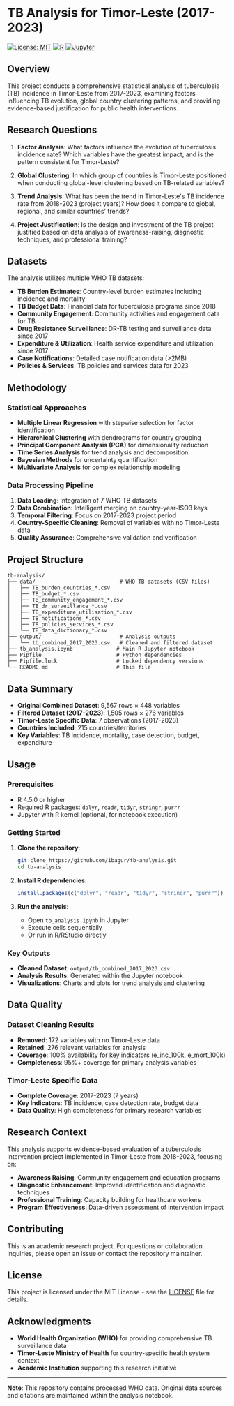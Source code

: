 # TB Analysis for Timor-Leste (2017-2023)

[![License: MIT](https://img.shields.io/badge/License-MIT-yellow.svg)](https://opensource.org/licenses/MIT)
[![R](https://img.shields.io/badge/R-4.5.0+-blue.svg)](https://www.r-project.org/)
[![Jupyter](https://img.shields.io/badge/Jupyter-Notebook-orange.svg)](https://jupyter.org/)

## Overview

This project conducts a comprehensive statistical analysis of tuberculosis (TB) incidence in Timor-Leste from 2017-2023, examining factors influencing TB evolution, global country clustering patterns, and providing evidence-based justification for public health interventions.

## Research Questions

1. **Factor Analysis**: What factors influence the evolution of tuberculosis incidence rate? Which variables have the greatest impact, and is the pattern consistent for Timor-Leste?

2. **Global Clustering**: In which group of countries is Timor-Leste positioned when conducting global-level clustering based on TB-related variables?

3. **Trend Analysis**: What has been the trend in Timor-Leste's TB incidence rate from 2018-2023 (project years)? How does it compare to global, regional, and similar countries' trends?

4. **Project Justification**: Is the design and investment of the TB project justified based on data analysis of awareness-raising, diagnostic techniques, and professional training?

## Datasets

The analysis utilizes multiple WHO TB datasets:

- **TB Burden Estimates**: Country-level burden estimates including incidence and mortality
- **TB Budget Data**: Financial data for tuberculosis programs since 2018
- **Community Engagement**: Community activities and engagement data for TB
- **Drug Resistance Surveillance**: DR-TB testing and surveillance data since 2017
- **Expenditure & Utilization**: Health service expenditure and utilization since 2017
- **Case Notifications**: Detailed case notification data (>2MB)
- **Policies & Services**: TB policies and services data for 2023

## Methodology

### Statistical Approaches

- **Multiple Linear Regression** with stepwise selection for factor identification
- **Hierarchical Clustering** with dendrograms for country grouping
- **Principal Component Analysis (PCA)** for dimensionality reduction
- **Time Series Analysis** for trend analysis and decomposition
- **Bayesian Methods** for uncertainty quantification
- **Multivariate Analysis** for complex relationship modeling

### Data Processing Pipeline

1. **Data Loading**: Integration of 7 WHO TB datasets
2. **Data Combination**: Intelligent merging on country-year-ISO3 keys
3. **Temporal Filtering**: Focus on 2017-2023 project period
4. **Country-Specific Cleaning**: Removal of variables with no Timor-Leste data
5. **Quality Assurance**: Comprehensive validation and verification

## Project Structure

```
tb-analysis/
├── data/                           # WHO TB datasets (CSV files)
│   ├── TB_burden_countries_*.csv
│   ├── TB_budget_*.csv
│   ├── TB_community_engagement_*.csv
│   ├── TB_dr_surveillance_*.csv
│   ├── TB_expenditure_utilisation_*.csv
│   ├── TB_notifications_*.csv
│   ├── TB_policies_services_*.csv
│   └── TB_data_dictionary_*.csv
├── output/                         # Analysis outputs
│   └── tb_combined_2017_2023.csv   # Cleaned and filtered dataset
├── tb_analysis.ipynb              # Main R Jupyter notebook
├── Pipfile                        # Python dependencies
├── Pipfile.lock                   # Locked dependency versions
└── README.md                      # This file
```

## Data Summary

- **Original Combined Dataset**: 9,567 rows × 448 variables
- **Filtered Dataset (2017-2023)**: 1,505 rows × 276 variables
- **Timor-Leste Specific Data**: 7 observations (2017-2023)
- **Countries Included**: 215 countries/territories
- **Key Variables**: TB incidence, mortality, case detection, budget, expenditure

## Usage

### Prerequisites

- R 4.5.0 or higher
- Required R packages: `dplyr`, `readr`, `tidyr`, `stringr`, `purrr`
- Jupyter with R kernel (optional, for notebook execution)

### Getting Started

1. **Clone the repository**:
   ```bash
   git clone https://github.com/ibagur/tb-analysis.git
   cd tb-analysis
   ```

2. **Install R dependencies**:
   ```r
   install.packages(c("dplyr", "readr", "tidyr", "stringr", "purrr"))
   ```

3. **Run the analysis**:
   - Open `tb_analysis.ipynb` in Jupyter
   - Execute cells sequentially
   - Or run in R/RStudio directly

### Key Outputs

- **Cleaned Dataset**: `output/tb_combined_2017_2023.csv`
- **Analysis Results**: Generated within the Jupyter notebook
- **Visualizations**: Charts and plots for trend analysis and clustering

## Data Quality

### Dataset Cleaning Results
- **Removed**: 172 variables with no Timor-Leste data
- **Retained**: 276 relevant variables for analysis
- **Coverage**: 100% availability for key indicators (e_inc_100k, e_mort_100k)
- **Completeness**: 95%+ coverage for primary analysis variables

### Timor-Leste Specific Data
- **Complete Coverage**: 2017-2023 (7 years)
- **Key Indicators**: TB incidence, case detection rate, budget data
- **Data Quality**: High completeness for primary research variables

## Research Context

This analysis supports evidence-based evaluation of a tuberculosis intervention project implemented in Timor-Leste from 2018-2023, focusing on:

- **Awareness Raising**: Community engagement and education programs
- **Diagnostic Enhancement**: Improved identification and diagnostic techniques  
- **Professional Training**: Capacity building for healthcare workers
- **Program Effectiveness**: Data-driven assessment of intervention impact

## Contributing

This is an academic research project. For questions or collaboration inquiries, please open an issue or contact the repository maintainer.

## License

This project is licensed under the MIT License - see the [LICENSE](LICENSE) file for details.

## Acknowledgments

- **World Health Organization (WHO)** for providing comprehensive TB surveillance data
- **Timor-Leste Ministry of Health** for country-specific health system context
- **Academic Institution** supporting this research initiative

---

**Note**: This repository contains processed WHO data. Original data sources and citations are maintained within the analysis notebook.